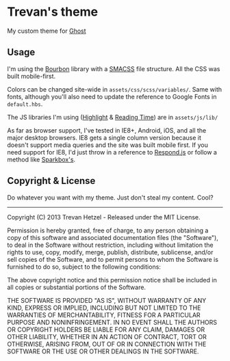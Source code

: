 # Trevan's theme

My custom theme for [Ghost](http://github.com/tryghost/ghost/)

## Usage

I'm using the [Bourbon](http://bourbon.io/) library with a [SMACSS](http://smacss.com/) file structure. All the CSS was built mobile-first.

Colors can be changed site-wide in ```assets/css/scss/variables/```. Same with fonts, although you'll also need to update the reference to Google Fonts in ```default.hbs```.

The JS libraries I'm using ([Highlight](http://highlightjs.org/) & [Reading Time](https://github.com/michael-lynch/reading-time)) are in ```assets/js/lib/```

As far as browser support, I've tested in IE8+, Android, iOS, and all the major desktop browsers. IE8 gets a single column version because it doesn't support media queries and the site was built mobile first. If you need support for IE8, I'd just throw in a reference to [Respond.js](https://github.com/scottjehl/Respond) or follow a method like [Sparkbox's](http://seesparkbox.com/foundry/structuring_and_serving_styles_for_older_browsers).

## Copyright & License

Do whatever you want with my theme. Just don't steal my content. Cool?

----

Copyright (C) 2013 Trevan Hetzel - Released under the MIT License.

Permission is hereby granted, free of charge, to any person obtaining a copy of this software and associated documentation files (the "Software"), to deal in the Software without restriction, including without limitation the rights to use, copy, modify, merge, publish, distribute, sublicense, and/or sell copies of the Software, and to permit persons to whom the Software is furnished to do so, subject to the following conditions:

The above copyright notice and this permission notice shall be included in all copies or substantial portions of the Software.

THE SOFTWARE IS PROVIDED "AS IS", WITHOUT WARRANTY OF ANY KIND, EXPRESS OR IMPLIED, INCLUDING BUT NOT LIMITED TO THE WARRANTIES OF MERCHANTABILITY, FITNESS FOR A PARTICULAR PURPOSE AND
NONINFRINGEMENT. IN NO EVENT SHALL THE AUTHORS OR COPYRIGHT HOLDERS BE LIABLE FOR ANY CLAIM, DAMAGES OR OTHER LIABILITY, WHETHER IN AN ACTION OF CONTRACT, TORT OR OTHERWISE, ARISING FROM, OUT OF OR IN CONNECTION WITH THE SOFTWARE OR THE USE OR OTHER DEALINGS IN THE SOFTWARE.
